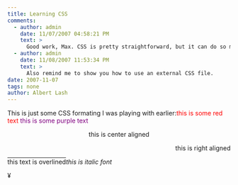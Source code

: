 ```yaml
---
title: Learning CSS
comments:
  - author: admin
    date: 11/07/2007 04:58:21 PM
    text: >
      Good work, Max. CSS is pretty straightforward, but it can do so much as well. Once you get the idea down, I'll show you how to apply CSS to classes and specific div tags.
  - author: admin
    date: 11/08/2007 11:53:34 PM
    text: >
      Also remind me to show you how to use an external CSS file.
date: 2007-11-07
tags: none
author: Albert Lash
---
```

This is just some CSS formating I was playing with earlier:<font style="color: red;">this is some red text </font><font style="color: purple;">this is some purple text </font><p style="text-align: center;">this is center aligned</p><p style="text-align: right;">this is right aligned</p><font style="text-decoration: overline">this text is overlined</font><font style="font-style: italic">this is italic font</font>

¥

